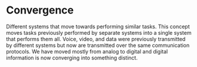 # Convergence

Different systems that move towards performing similar tasks. This concept moves tasks previously performed by separate systems into a single system that performs them all. Voice, video, and data were previously transmitted by different systems but now are transmitted over the same communication protocols. We have moved mostly from analog to digital and digital information is now converging into something distinct.